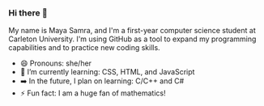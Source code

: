 ### Hi there 👋

My name is Maya Samra, and I'm a first-year computer science student at Carleton University.
I'm using GitHub as a tool to expand my programming capabilities and to practice new coding skills.

- 😄 Pronouns: she/her
- 🌱 I’m currently learning: CSS, HTML, and JavaScript
- ➡️ In the future, I plan on learning: C/C++ and C#
- ⚡ Fun fact: I am a huge fan of mathematics!


